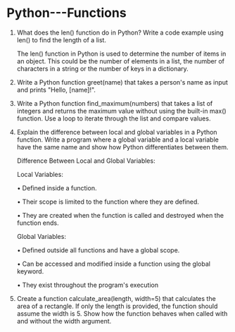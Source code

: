 # Python---Functions
1.	What does the len() function do in Python? Write a code example using len() to find the length of a list.
   
      The len() function in Python is used to determine the number of items in an object. This could be the number of elements in a list, the number of characters in a string or the number of keys in a dictionary.

2.	Write a Python function greet(name) that takes a person's name as input and prints "Hello, [name]!".

3.	 Write a Python function find_maximum(numbers) that takes a list of integers and returns the maximum value without using the built-in max() function. Use a loop to iterate through the list and compare values.


4.	Explain the difference between local and global variables in a Python function. Write a program where a global variable and a local variable have the same name and show how Python differentiates between them.
   
     Difference Between Local and Global Variables: 

     Local Variables:
  	
      • Defined inside a function.
  	
      • Their scope is limited to the function where they are defined.
  	
      • They are created when the function is called and destroyed when the function ends.
  	
      Global Variables:
  	
      • Defined outside all functions and have a global scope.
  	
      • Can be accessed and modified inside a function using the global keyword.
  	
      • They exist throughout the program's execution

5.	Create a function calculate_area(length, width=5) that calculates the area of a rectangle. If only the length is provided, the function should assume the width is 5. Show how the function behaves when called with and without the width argument.
